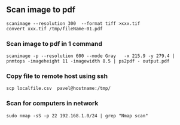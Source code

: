 ## Scan image to pdf
```console
scanimage --resolution 300  --format tiff >xxx.tif
convert xxx.tif /tmp/fileName-01.pdf
```
### Scan image to pdf in 1 command
```console
scanimage -p --resolution 600 --mode Gray   -x 215.9 -y 279.4 | pnmtops -imageheight 11 -imagewidth 8.5 | ps2pdf - output.pdf
```
### Copy file to remote host using ssh
```console
scp localfile.csv  pavel@hostname:/tmp/
```

### Scan for computers in network
```console
sudo nmap -sS -p 22 192.168.1.0/24 | grep "Nmap scan"
```
